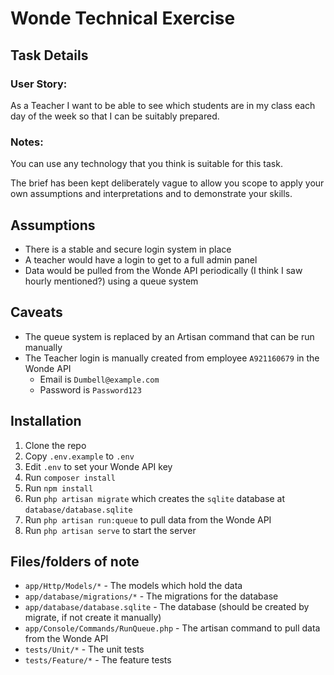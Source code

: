 # Wonde Technical Exercise

## Task Details
### User Story:
As a Teacher I want to be able to see which students are in my class each day of the week so that I can be suitably prepared.

### Notes:

You can use any technology that you think is suitable for this task.

The brief has been kept deliberately vague to allow you scope to apply your own assumptions and interpretations and to demonstrate your skills.

## Assumptions

* There is a stable and secure login system in place
* A teacher would have a login to get to a full admin panel
* Data would be pulled from the Wonde API periodically (I think I saw hourly mentioned?) using a queue system

## Caveats

* The queue system is replaced by an Artisan command that can be run manually
* The Teacher login is manually created from employee `A921160679` in the Wonde API
  * Email is `Dumbell@example.com`
  * Password is `Password123`

## Installation
1. Clone the repo
2. Copy `.env.example` to `.env`
3. Edit `.env` to set your Wonde API key
4. Run `composer install`
5. Run `npm install`
6. Run `php artisan migrate` which creates the `sqlite` database at `database/database.sqlite`
7. Run `php artisan run:queue` to pull data from the Wonde API
8. Run `php artisan serve` to start the server

## Files/folders of note

* `app/Http/Models/*` - The models which hold the data
* `app/database/migrations/*` - The migrations for the database
* `app/database/database.sqlite` - The database (should be created by migrate, if not create it manually)
* `app/Console/Commands/RunQueue.php` - The artisan command to pull data from the Wonde API
* `tests/Unit/*` - The unit tests
* `tests/Feature/*` - The feature tests